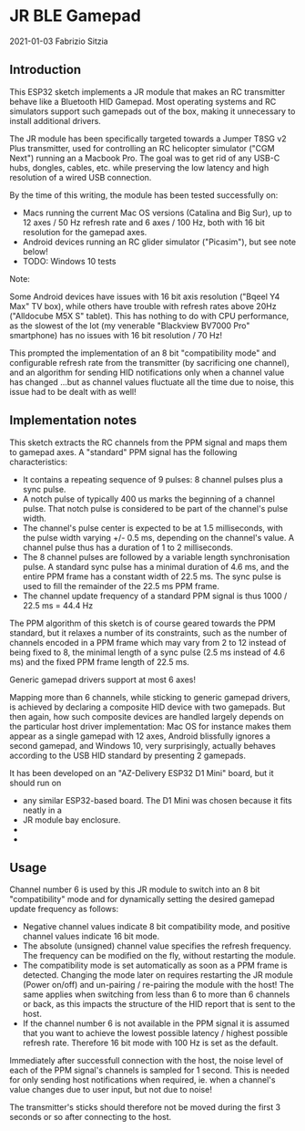 # JR BLE Gamepad
2021-01-03 Fabrizio Sitzia 

## Introduction

This ESP32 sketch implements a JR module that makes an RC transmitter behave like a 
Bluetooth HID Gamepad.
Most operating systems and RC simulators support such gamepads out of the box, making
it unnecessary to install additional drivers.

The JR module has been specifically targeted towards a Jumper T8SG v2 Plus transmitter, 
used for controlling an RC helicopter simulator ("CGM Next") running an a Macbook Pro.
The goal was to get rid of any USB-C hubs, dongles, cables, etc. while preserving the
low latency and high resolution of a wired USB connection.

By the time of this writing, the module has been tested successfully on:

* Macs running the current Mac OS versions (Catalina and Big Sur), up to 12 axes / 50 Hz
refresh rate and 6 axes / 100 Hz, both with 16 bit resolution for the gamepad axes.
* Android devices running an RC glider simulator ("Picasim"), but see note below!
* TODO: Windows 10 tests

Note:

Some Android devices have issues with 16 bit axis resolution ("Bqeel Y4 Max" TV box),
while others have trouble with refresh rates above 20Hz ("Alldocube M5X S" tablet).
This has nothing to do with CPU performance, as the slowest of the lot (my venerable
"Blackview BV7000 Pro" smartphone) has no issues with 16 bit resolution / 70 Hz!

This prompted the implementation of an 8 bit "compatibility mode" and configurable
refresh rate from the transmitter (by sacrificing one channel), and an algorithm for
sending HID notifications only when a channel value has changed ...but as channel
values fluctuate all the time due to noise, this issue had to be dealt with as well!


## Implementation notes

This sketch extracts the RC channels from the PPM signal and maps them to gamepad axes.
A "standard" PPM signal has the following characteristics:

* It contains a repeating sequence of 9 pulses: 8 channel pulses plus a sync pulse.
* A notch pulse of typically 400 us marks the beginning of a channel pulse.
  That notch pulse is considered to be part of the channel's pulse width.
* The channel's pulse center is expected to be at 1.5 milliseconds, with the pulse
  width varying +/- 0.5 ms, depending on the channel's value.
  A channel pulse thus has a duration of 1 to 2 milliseconds.     
* The 8 channel pulses are followed by a variable length synchronisation pulse.
  A standard sync pulse has a minimal duration of 4.6 ms, and the entire PPM frame
  has a constant width of 22.5 ms. The sync pulse is used to fill the remainder
  of the 22.5 ms PPM frame.
* The channel update frequency of a standard PPM signal is thus 1000 / 22.5 ms = 44.4 Hz

The PPM algorithm of this sketch is of course geared towards the PPM standard, but it
relaxes a number of its constraints, such as the number of channels encoded in a PPM frame
which may vary from 2 to 12 instead of being fixed to 8, the minimal length of a sync pulse
(2.5 ms instead of 4.6 ms) and the fixed PPM frame length of 22.5 ms.

Generic gamepad drivers support at most 6 axes!

Mapping more than 6 channels, while sticking to generic gamepad drivers, is achieved by
declaring a composite HID device with two gamepads.
But then again, how such composite devices are handled largely depends on the particular
host driver implementation: Mac OS for instance makes them appear as a single gamepad
with 12 axes, Android blissfully ignores a second gamepad, and Windows 10, very surprisingly,
actually behaves according to the USB HID standard by presenting 2 gamepads.


It has been developed on an "AZ-Delivery ESP32 D1 Mini" board, but it should run on 
 * any similar ESP32-based board. The D1 Mini was chosen because it fits neatly in a
 * JR module bay enclosure.
 * 
 * 

## Usage

Channel number 6 is used by this JR module to switch into an 8 bit "compatibility" mode
and for dynamically setting the desired gamepad update frequency as follows:

* Negative channel values indicate 8 bit compatibility mode, and positive channel
  values indicate 16 bit mode.
* The absolute (unsigned) channel value specifies the refresh frequency.
  The frequency can be modified on the fly, without restarting the module.
* The compatibility mode is set automatically as soon as a PPM frame is detected.
  Changing the mode later on requires restarting the JR module (Power on/off) and
  un-pairing / re-pairing the module with the host!
  The same applies when switching from less than 6 to more than 6 channels or back,
  as this impacts the structure of the HID report that is sent to the host.
* If the channel number 6 is not available in the PPM signal it is assumed that you
  want to achieve the lowest possible latency / highest possible refresh rate.
  Therefore 16 bit mode with 100 Hz is set as the default.


Immediately after successfull connection with the host, the noise level of each of the
PPM signal's channels is sampled for 1 second.
This is needed for only sending host notifications when required, ie. when a channel's
value changes due to user input, but not due to noise!

The transmitter's sticks should therefore not be moved during the first 3 seconds or so
after connecting to the host.
